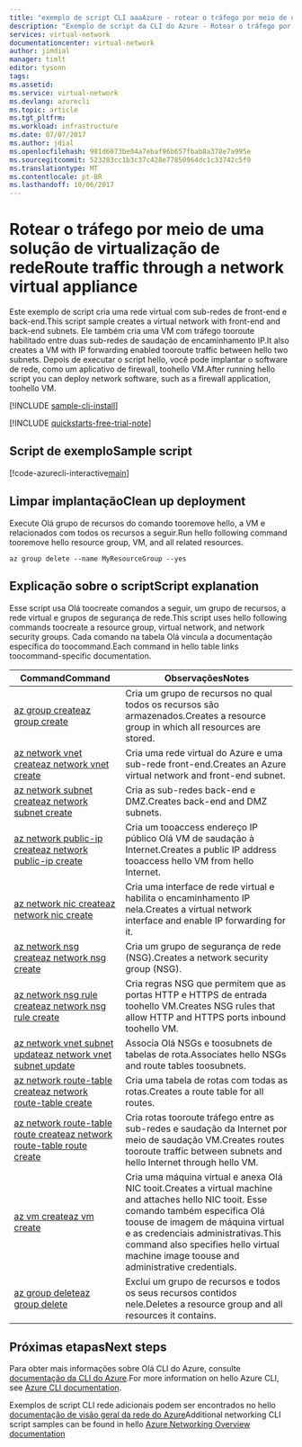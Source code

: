 ```yaml
---
title: "exemplo de script CLI aaaAzure - rotear o tráfego por meio de um dispositivo de rede virtual | Microsoft Docs"
description: "Exemplo de script da CLI do Azure - Rotear o tráfego por meio de uma solução de virtualização de rede de firewall.solução de virtualização."
services: virtual-network
documentationcenter: virtual-network
author: jimdial
manager: timlt
editor: tysonn
tags: 
ms.assetid: 
ms.service: virtual-network
ms.devlang: azurecli
ms.topic: article
ms.tgt_pltfrm: 
ms.workload: infrastructure
ms.date: 07/07/2017
ms.author: jdial
ms.openlocfilehash: 981d6073be04a7ebaf96b657fbab8a378e7a995e
ms.sourcegitcommit: 523283cc1b3c37c428e77850964dc1c33742c5f0
ms.translationtype: MT
ms.contentlocale: pt-BR
ms.lasthandoff: 10/06/2017
---
```

# <a name="route-traffic-through-a-network-virtual-appliance"></a><span data-ttu-id="a51ba-103">Rotear o tráfego por meio de uma solução de virtualização de rede</span><span class="sxs-lookup"><span data-stu-id="a51ba-103">Route traffic through a network virtual appliance</span></span>

<span data-ttu-id="a51ba-104">Este exemplo de script cria uma rede virtual com sub-redes de front-end e back-end.</span><span class="sxs-lookup"><span data-stu-id="a51ba-104">This script sample creates a virtual network with front-end and back-end subnets.</span></span> <span data-ttu-id="a51ba-105">Ele também cria uma VM com tráfego tooroute habilitado entre duas sub-redes de saudação de encaminhamento IP.</span><span class="sxs-lookup"><span data-stu-id="a51ba-105">It also creates a VM with IP forwarding enabled tooroute traffic between hello two subnets.</span></span> <span data-ttu-id="a51ba-106">Depois de executar o script hello, você pode implantar o software de rede, como um aplicativo de firewall, toohello VM.</span><span class="sxs-lookup"><span data-stu-id="a51ba-106">After running hello script you can deploy network software, such as a firewall application, toohello VM.</span></span>

[!INCLUDE [sample-cli-install](../../../includes/sample-cli-install.md)]

[!INCLUDE [quickstarts-free-trial-note](../../../includes/quickstarts-free-trial-note.md)]


## <a name="sample-script"></a><span data-ttu-id="a51ba-107">Script de exemplo</span><span class="sxs-lookup"><span data-stu-id="a51ba-107">Sample script</span></span>


[!code-azurecli-interactive[main](../../../cli_scripts/virtual-network/route-traffic-through-nva/route-traffic-through-nva.sh "Route traffic through a network virtual appliance")]

## <a name="clean-up-deployment"></a><span data-ttu-id="a51ba-108">Limpar implantação</span><span class="sxs-lookup"><span data-stu-id="a51ba-108">Clean up deployment</span></span> 

<span data-ttu-id="a51ba-109">Execute Olá grupo de recursos do comando tooremove hello, a VM e relacionados com todos os recursos a seguir.</span><span class="sxs-lookup"><span data-stu-id="a51ba-109">Run hello following command tooremove hello resource group, VM, and all related resources.</span></span>

```azurecli
az group delete --name MyResourceGroup --yes
```

## <a name="script-explanation"></a><span data-ttu-id="a51ba-110">Explicação sobre o script</span><span class="sxs-lookup"><span data-stu-id="a51ba-110">Script explanation</span></span>

<span data-ttu-id="a51ba-111">Esse script usa Olá toocreate comandos a seguir, um grupo de recursos, a rede virtual e grupos de segurança de rede.</span><span class="sxs-lookup"><span data-stu-id="a51ba-111">This script uses hello following commands toocreate a resource group, virtual network,  and network security groups.</span></span> <span data-ttu-id="a51ba-112">Cada comando na tabela Olá vincula a documentação específica do toocommand.</span><span class="sxs-lookup"><span data-stu-id="a51ba-112">Each command in hello table links toocommand-specific documentation.</span></span>

| <span data-ttu-id="a51ba-113">Command</span><span class="sxs-lookup"><span data-stu-id="a51ba-113">Command</span></span> | <span data-ttu-id="a51ba-114">Observações</span><span class="sxs-lookup"><span data-stu-id="a51ba-114">Notes</span></span> |
|---|---|
| [<span data-ttu-id="a51ba-115">az group create</span><span class="sxs-lookup"><span data-stu-id="a51ba-115">az group create</span></span>](/cli/azure/group#create) | <span data-ttu-id="a51ba-116">Cria um grupo de recursos no qual todos os recursos são armazenados.</span><span class="sxs-lookup"><span data-stu-id="a51ba-116">Creates a resource group in which all resources are stored.</span></span> |
| [<span data-ttu-id="a51ba-117">az network vnet create</span><span class="sxs-lookup"><span data-stu-id="a51ba-117">az network vnet create</span></span>](/cli/azure/network/vnet#create) | <span data-ttu-id="a51ba-118">Cria uma rede virtual do Azure e uma sub-rede front-end.</span><span class="sxs-lookup"><span data-stu-id="a51ba-118">Creates an Azure virtual network and front-end subnet.</span></span> |
| [<span data-ttu-id="a51ba-119">az network subnet create</span><span class="sxs-lookup"><span data-stu-id="a51ba-119">az network subnet create</span></span>](/cli/azure/network/vnet/subnet#create) | <span data-ttu-id="a51ba-120">Cria as sub-redes back-end e DMZ.</span><span class="sxs-lookup"><span data-stu-id="a51ba-120">Creates back-end and DMZ subnets.</span></span> |
| [<span data-ttu-id="a51ba-121">az network public-ip create</span><span class="sxs-lookup"><span data-stu-id="a51ba-121">az network public-ip create</span></span>](/cli/azure/network/public-ip#create) | <span data-ttu-id="a51ba-122">Cria um tooaccess endereço IP público Olá VM de saudação à Internet.</span><span class="sxs-lookup"><span data-stu-id="a51ba-122">Creates a public IP address tooaccess hello VM from hello Internet.</span></span> |
| [<span data-ttu-id="a51ba-123">az network nic create</span><span class="sxs-lookup"><span data-stu-id="a51ba-123">az network nic create</span></span>](/cli/azure/network/nic#create) | <span data-ttu-id="a51ba-124">Cria uma interface de rede virtual e habilita o encaminhamento IP nela.</span><span class="sxs-lookup"><span data-stu-id="a51ba-124">Creates a virtual network interface and enable IP forwarding for it.</span></span> |
| [<span data-ttu-id="a51ba-125">az network nsg create</span><span class="sxs-lookup"><span data-stu-id="a51ba-125">az network nsg create</span></span>](/cli/azure/network/nsg#create) | <span data-ttu-id="a51ba-126">Cria um grupo de segurança de rede (NSG).</span><span class="sxs-lookup"><span data-stu-id="a51ba-126">Creates a network security group (NSG).</span></span> |
| [<span data-ttu-id="a51ba-127">az network nsg rule create</span><span class="sxs-lookup"><span data-stu-id="a51ba-127">az network nsg rule create</span></span>](/cli/azure/network/nsg/rule#create) | <span data-ttu-id="a51ba-128">Cria regras NSG que permitem que as portas HTTP e HTTPS de entrada toohello VM.</span><span class="sxs-lookup"><span data-stu-id="a51ba-128">Creates NSG rules that allow HTTP and HTTPS ports inbound toohello VM.</span></span> |
| [<span data-ttu-id="a51ba-129">az network vnet subnet update</span><span class="sxs-lookup"><span data-stu-id="a51ba-129">az network vnet subnet update</span></span>](/cli/azure/network/vnet/subnet#update)| <span data-ttu-id="a51ba-130">Associa Olá NSGs e toosubnets de tabelas de rota.</span><span class="sxs-lookup"><span data-stu-id="a51ba-130">Associates hello NSGs and route tables toosubnets.</span></span> |
| [<span data-ttu-id="a51ba-131">az network route-table create</span><span class="sxs-lookup"><span data-stu-id="a51ba-131">az network route-table create</span></span>](/cli/azure/network/route-table#create)| <span data-ttu-id="a51ba-132">Cria uma tabela de rotas com todas as rotas.</span><span class="sxs-lookup"><span data-stu-id="a51ba-132">Creates a route table for all routes.</span></span> |
| [<span data-ttu-id="a51ba-133">az network route-table route create</span><span class="sxs-lookup"><span data-stu-id="a51ba-133">az network route-table route create</span></span>](/cli/azure/network/route-table/route#create)| <span data-ttu-id="a51ba-134">Cria rotas tooroute tráfego entre as sub-redes e saudação da Internet por meio de saudação VM.</span><span class="sxs-lookup"><span data-stu-id="a51ba-134">Creates routes tooroute traffic between subnets and hello Internet through hello VM.</span></span> |
| [<span data-ttu-id="a51ba-135">az vm create</span><span class="sxs-lookup"><span data-stu-id="a51ba-135">az vm create</span></span>](/cli/azure/vm#create) | <span data-ttu-id="a51ba-136">Cria uma máquina virtual e anexa Olá NIC tooit.</span><span class="sxs-lookup"><span data-stu-id="a51ba-136">Creates a virtual machine and attaches hello NIC tooit.</span></span> <span data-ttu-id="a51ba-137">Esse comando também especifica Olá toouse de imagem de máquina virtual e as credenciais administrativas.</span><span class="sxs-lookup"><span data-stu-id="a51ba-137">This command also specifies hello virtual machine image toouse and administrative credentials.</span></span> |
| [<span data-ttu-id="a51ba-138">az group delete</span><span class="sxs-lookup"><span data-stu-id="a51ba-138">az group delete</span></span>](/cli/azure/group#delete) | <span data-ttu-id="a51ba-139">Exclui um grupo de recursos e todos os seus recursos contidos nele.</span><span class="sxs-lookup"><span data-stu-id="a51ba-139">Deletes a resource group and all resources it contains.</span></span> |

## <a name="next-steps"></a><span data-ttu-id="a51ba-140">Próximas etapas</span><span class="sxs-lookup"><span data-stu-id="a51ba-140">Next steps</span></span>

<span data-ttu-id="a51ba-141">Para obter mais informações sobre Olá CLI do Azure, consulte [documentação da CLI do Azure](/cli/azure/overview).</span><span class="sxs-lookup"><span data-stu-id="a51ba-141">For more information on hello Azure CLI, see [Azure CLI documentation](/cli/azure/overview).</span></span>

<span data-ttu-id="a51ba-142">Exemplos de script CLI rede adicionais podem ser encontrados no hello [documentação de visão geral da rede do Azure](../cli-samples.md)</span><span class="sxs-lookup"><span data-stu-id="a51ba-142">Additional networking CLI script samples can be found in hello [Azure Networking Overview documentation](../cli-samples.md)</span></span>
